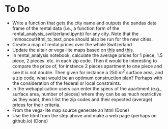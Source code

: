 # To Do

* Write a function that gets the city name and outputs the pandas data frame of the rental data (i.e., a function form of the rental_analysis_switzerland.ipynb) for any city. Note that the immoscoutHtml_to_text_once should also be run for the new cities. 
* Create a map of rental prices over the whole Switzerland
* Update the altair or vega-lite maps based on [this](https://altair-viz.github.io/user_guide/configuration.html#view-configuration) and [this](https://github.com/vega/vega-embed). 
* In rental_analysis notebook, calculate the average prices for 1 piece, 1.5 piece, 2 pieces. etc. in each zip code. Then it would be interesting to compare the price of, for instance 2 pieces apartment to one piece and see it is not double. Then given for instance a 250 $m^2$ surface area, and a zip code, what would be an optimum construction plan? Perhaps with the consideration of the federal or local constraints. 
* In the webapplication users can enter the specs of the apartment (e.g., surface area, number of pieces) where they can be as much restrictive as they want, then I list the zip codes and their expected (average) prices for their criteria.  
* From the vega-lite map source generate an html (Done)
* Use the html from the step above and make a web page (perhaps on github.io) (Done)

